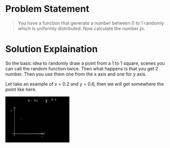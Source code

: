 # Problem Statement
>You have a function that generate a number between 0 to 1 randomly which is uniformly distributed. Now calculate the number pi.

# Solution Explaination

So the basic idea to randomly draw a point from a 1 to 1 square, scenes you can call the random function twice. Then what happens is that you get 2 number. Then you use them one from the x axis and one for y axis. 

Let take an example of x = 0.2 and y = 0.6, then we will get somewhere the point like here.

<img src="https://github.com/Rajat-Dabade/Best-Coding-Question/blob/master/RepoEssentials/img1.png" alt="drawing" style="width:200px; higth: 200px"/>

